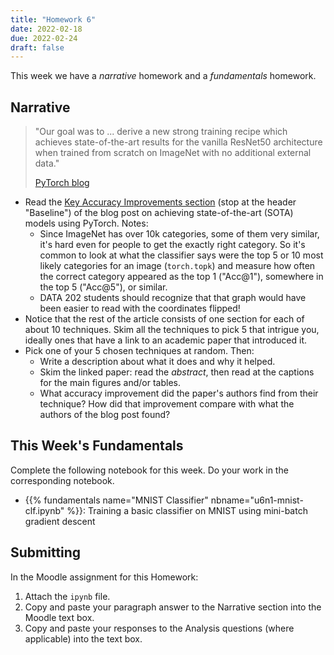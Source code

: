 ```yaml
---
title: "Homework 6"
date: 2022-02-18
due: 2022-02-24
draft: false
---
```


This week we have a *narrative* homework and a *fundamentals* homework.

## Narrative

> "Our goal was to ... derive a new strong training recipe which achieves state-of-the-art results for the vanilla ResNet50 architecture when trained from scratch on ImageNet with no additional external data."
>
> [PyTorch blog](https://pytorch.org/blog/how-to-train-state-of-the-art-models-using-torchvision-latest-primitives/)

- Read the [Key Accuracy Improvements section](https://pytorch.org/blog/how-to-train-state-of-the-art-models-using-torchvision-latest-primitives/#break-down-of-key-accuracy-improvements) (stop at the header "Baseline") of the blog post on achieving state-of-the-art (SOTA) models using PyTorch. Notes:
  - Since ImageNet has over 10k categories, some of them very similar, it's hard even for people to get the exactly right category. So it's common to look at what the classifier says were the top 5 or 10 most likely categories for an image (`torch.topk`) and measure how often the correct category appeared as the top 1 ("Acc@1"), somewhere in the top 5 ("Acc@5"), or similar.
  - DATA 202 students should recognize that that graph would have been easier to read with the coordinates flipped!
- Notice that the rest of the article consists of one section for each of about 10 techniques. Skim all the techniques to pick 5 that intrigue you, ideally ones that have a link to an academic paper that introduced it.
- Pick one of your 5 chosen techniques at random. Then:
  - Write a description about what it does and why it helped.
  - Skim the linked paper: read the *abstract*, then read at the captions for the main figures and/or tables.
  - What accuracy improvement did the paper's authors find from their technique? How did that improvement compare with what the authors of the blog post found?

## This Week's Fundamentals

Complete the following notebook for this week. Do your work in the corresponding notebook.

- {{% fundamentals name="MNIST Classifier" nbname="u6n1-mnist-clf.ipynb" %}}: Training a basic classifier on MNIST using mini-batch gradient descent

## Submitting

In the Moodle assignment for this Homework:

1. Attach the `ipynb` file.
2. Copy and paste your paragraph answer to the Narrative section into the Moodle text box.
3. Copy and paste your responses to the Analysis questions (where applicable) into the text box.

<!--
Grading:

Great overall. A few minor notes, see below.

- Missing the Narrative part

Narrative: good.
Narrative: clarify. What was the problem being solved?

- Why 10 output features? One score (logit) for each of the 10 digits.
- Cross-entropy explanation was unclear. See below.
- Cross-entropy: on the right track, but not quite. See below.
- Describe *why* you conclude that the loss curves are bad.
- Learning rates: the basic shape will typically be something like 1/x, but with differences in shape and, most significantly, ending values.
- Think more about why the weights sorta look like the digits in this case. See below.
- The weight images won't look exactly like a digit even at convergence--why?

Notes (mostly generic notes I'm giving to everyone):

- The initialization was good because the predicted probabilities before training ended up approximately equal across the 10 categories, so the model was rightly telling us "I don't know" before training. We could see that because the cross-entropy (log loss) was about -ln(1/10), so whatever the true digit was, the classifier was giving it a probability of about 1/10. So the loss wasn't huge early in training, so the gradient updates weren't huge either.
- Look at both the shape of the loss curve and also the values it achieves. Note, for example, that both too-small and too-large learning rates end up with loss values that are much higher than what you see with a reasonable learning rate, though they take a different trajectory to get there. (Why?)
  - Importantly: the problem with learning rates like 1.0 or 0.5 isn't the steep initial descent (actually that can be a good thing!), it's the fact that the weights jump around too much between batches so the weights never get close enough to their best values. You can see this because the loss jumps around too.
- The weight images *do* look like the digits because the dot product that `linear_1` does is basically comparing them with the input images, pixel-by-pixel, to see how much overlap there is.
- The weight images *don't* look like the digits because:
  - they're trained on the *differences* between the digit images, not the images themselves (think about how this relates to the softmax properties we studied in hw5),
  - all of the values could have been shifted up or down by a constant without affecting the result, so negative values aren't meaningful per se (if we had used any kind of *regularization* this wouldn't be true anymore), and
  - some digits can be drawn in different ways. Without any hidden layers to build up representations, the only thing this network can do with digits that are drawn different ways is to take the average of the two.
- This model massively underfits--much better performance is possible. (But hm, look at the weight images... could it have also been *overfitting*? Yes you can have both at the same time.)

-->